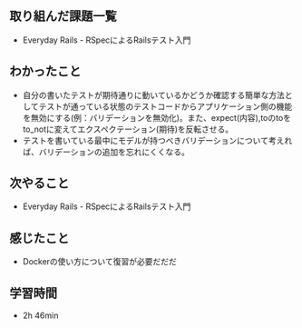 ## 取り組んだ課題一覧
- Everyday Rails - RSpecによるRailsテスト入門
## わかったこと
- 自分の書いたテストが期待通りに動いているかどうか確認する簡単な方法としてテストが通っている状態のテストコードからアプリケーション側の機能を無効にする(例：バリデーションを無効化)。また、expect(内容),toのtoをto_notに変えてエクスペクテーション(期待)を反転させる。
- テストを書いている最中にモデルが持つべきバリデーションについて考えれば、バリデーションの追加を忘れにくくなる。
## 次やること
- Everyday Rails - RSpecによるRailsテスト入門
## 感じたこと
- Dockerの使い方について復習が必要だだだ
## 学習時間
- 2h 46min